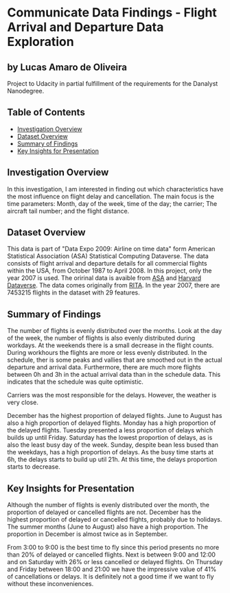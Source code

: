 # Communicate Data Findings - Flight Arrival and Departure Data Exploration
## by Lucas Amaro de Oliveira

Project to Udacity in partial fulfillment of the requirements for the Danalyst Nanodegree.

## Table of Contents

* [Investigation Overview](#Investigation-Overview)
* [Dataset Overview](#Dataset-Overview)
* [Summary of Findings](#Summary-of-Findings)
* [Key Insights for Presentation](Key-Insights-for-Presentation)

## Investigation Overview

In this investigation, I am interested in finding out which characteristics have the most influence on flight delay and cancellation. The main focus is the time parameters: Month, day of the week, time of the day; the carrier; The aircraft tail number; and the flight distance.

## Dataset Overview

This data is part of "Data Expo 2009: Airline on time data" form American Statistical Association (ASA) Statistical Computing Dataverse. The data consists of flight arrival and departure details for all commercial flights within the USA, from October 1987 to April 2008. In this project, only the year 2007 is used. The oririnal data is avaible from [ASA](#http://stat-computing.org/dataexpo/2009/the-data.html) and [Harvard Dataverse](#https://dataverse.harvard.edu/dataset.xhtml?persistentId=doi:10.7910/DVN/HG7NV7). The data comes originally from [RITA](#https://www.transtats.bts.gov/OT_Delay/OT_DelayCause1.asp).
In the year 2007, there are 7453215 flights in the dataset with 29 features.


## Summary of Findings

The number of flights is evenly distributed over the months. Look at the day of the week, the number of flights is also evenly distributed during workdays. At the weekends there is a small decrease in the flight counts. During workhours the flights are more or less evenly distributed. In the schedule, ther is some peaks and vallies that are smoothed out in the actual departure and arrival data. Furthermore, there are much more flights between 0h and 3h in the actual arrival data than in the schedule data. This indicates that the schedule was quite optimistic.

Carriers was the most responsible for the delays. However, the weather is very close.

December has the highest proportion of delayed flights. June to August has also a high proportion of delayed flights.
Monday has a high proportion of the delayed flights. Tuesday presented a less proportion of delays which builds up until Friday. Saturday has the lowest proportion of delays, as is also the least busy day of the week. Sunday, despite bean less bused than the weekdays, has a high proportion of delays.
As the busy time starts at 6h, the delays starts to build up util 21h. At this time, the delays proportion starts to decrease.


## Key Insights for Presentation

Although the number of flights is evenly distributed over the month, the proportion of delayed or cancelled flights are not. December has the highest proportion of delayed or cancelled flights, probably due to holidays. The summer months (June to August) also have a high proportion. The proportion in December is almost twice as in September.

From 3:00 to 9:00 is the best time to fly since this period presents no more than 20% of delayed or cancelled flights. Next is between 9:00 and 12:00 and on Saturday with 26% or less cancelled or delayed flights. On Thursday and Friday between 18:00 and 21:00 we have the impressive value of 41% of cancellations or delays. It is definitely not a good time if we want to fly without these inconveniences.